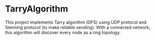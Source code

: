 # TarryAlgorithm
This project implements Tarry algorithm (DFS) using UDP protocol and Stenning protocol (to make reliable sending). With a connected network, this algorithm will discover every node as a ring topology.
